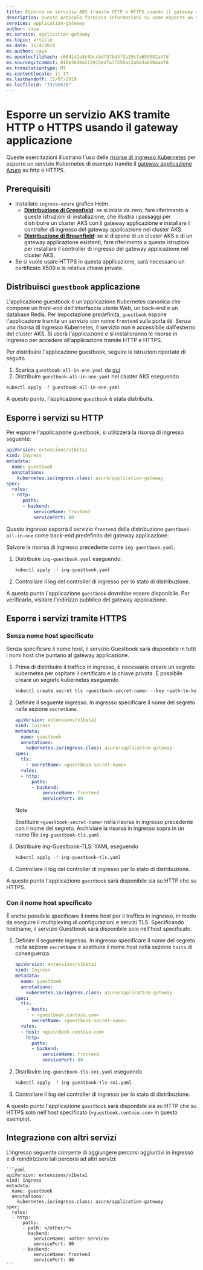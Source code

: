 ```yaml
---
title: Esporre un servizio AKS tramite HTTP o HTTPS usando il gateway applicazione
description: Questo articolo fornisce informazioni su come esporre un servizio AKS tramite HTTP o HTTPS usando il gateway applicazione.
services: application-gateway
author: caya
ms.service: application-gateway
ms.topic: article
ms.date: 11/4/2019
ms.author: caya
ms.openlocfilehash: c664141a8c89ccbdf37bd3f9a19cfa659982a47d
ms.sourcegitcommit: 018e3b40e212915ed7a77258ac2a8e3a660aaef8
ms.translationtype: MT
ms.contentlocale: it-IT
ms.lasthandoff: 11/07/2019
ms.locfileid: "73795578"
---
```

# <a name="expose-an-aks-service-over-http-or-https-using-application-gateway"></a>Esporre un servizio AKS tramite HTTP o HTTPS usando il gateway applicazione 

Queste esercitazioni illustrano l'uso delle [risorse di ingresso Kubernetes](https://kubernetes.io/docs/concepts/services-networking/ingress/) per esporre un servizio Kubernetes di esempio tramite il [gateway applicazione Azure](https://azure.microsoft.com/services/application-gateway/) su http o HTTPS.

## <a name="prerequisites"></a>Prerequisiti

- Installato `ingress-azure` grafico Helm.
  - [**Distribuzione di Greenfield**](ingress-controller-install-new.md): se si inizia da zero, fare riferimento a queste istruzioni di installazione, che illustra i passaggi per distribuire un cluster AKS con il gateway applicazione e installare il controller di ingresso del gateway applicazione nel cluster AKS.
  - [**Distribuzione di Brownfield**](ingress-controller-install-existing.md): se si dispone di un cluster AKS e di un gateway applicazione esistenti, fare riferimento a queste istruzioni per installare il controller di ingresso del gateway applicazione nel cluster AKS.
- Se si vuole usare HTTPS in questa applicazione, sarà necessario un certificato X509 e la relativa chiave privata.

## <a name="deploy-guestbook-application"></a>Distribuisci `guestbook` applicazione

L'applicazione guestbook è un'applicazione Kubernetes canonica che compone un front-end dell'interfaccia utente Web, un back-end e un database Redis. Per impostazione predefinita, `guestbook` espone l'applicazione tramite un servizio con nome `frontend` sulla porta `80`. Senza una risorsa di ingresso Kubernetes, il servizio non è accessibile dall'esterno del cluster AKS. Si userà l'applicazione e si installeranno le risorse in ingresso per accedere all'applicazione tramite HTTP e HTTPS.

Per distribuire l'applicazione guestbook, seguire le istruzioni riportate di seguito.

1. Scarica `guestbook-all-in-one.yaml` da [qui](https://raw.githubusercontent.com/kubernetes/examples/master/guestbook/all-in-one/guestbook-all-in-one.yaml)
1. Distribuire `guestbook-all-in-one.yaml` nel cluster AKS eseguendo

  ```bash
  kubectl apply -f guestbook-all-in-one.yaml
  ```

A questo punto, l'applicazione `guestbook` è stata distribuita.

## <a name="expose-services-over-http"></a>Esporre i servizi su HTTP

Per esporre l'applicazione guestbook, si utilizzerà la risorsa di ingresso seguente:

```yaml
apiVersion: extensions/v1beta1
kind: Ingress
metadata:
  name: guestbook
  annotations:
    kubernetes.io/ingress.class: azure/application-gateway
spec:
  rules:
  - http:
      paths:
      - backend:
          serviceName: frontend
          servicePort: 80
```

Questo ingresso esporrà il servizio `frontend` della distribuzione `guestbook-all-in-one` come back-end predefinito del gateway applicazione.

Salvare la risorsa di ingresso precedente come `ing-guestbook.yaml`.

1. Distribuire `ing-guestbook.yaml` eseguendo:

    ```bash
    kubectl apply -f ing-guestbook.yaml
    ```

1. Controllare il log del controller di ingresso per lo stato di distribuzione.

A questo punto l'applicazione `guestbook` dovrebbe essere disponibile. Per verificarlo, visitare l'indirizzo pubblico del gateway applicazione.

## <a name="expose-services-over-https"></a>Esporre i servizi tramite HTTPS

### <a name="without-specified-hostname"></a>Senza nome host specificato

Senza specificare il nome host, il servizio Guestbook sarà disponibile in tutti i nomi host che puntano al gateway applicazione.

1. Prima di distribuire il traffico in ingresso, è necessario creare un segreto kubernetes per ospitare il certificato e la chiave privata. È possibile creare un segreto kubernetes eseguendo

    ```bash
    kubectl create secret tls <guestbook-secret-name> --key <path-to-key> --cert <path-to-cert>
    ```

1. Definire il seguente ingresso. In ingresso specificare il nome del segreto nella sezione `secretName`.

    ```yaml
    apiVersion: extensions/v1beta1
    kind: Ingress
    metadata:
      name: guestbook
      annotations:
        kubernetes.io/ingress.class: azure/application-gateway
    spec:
      tls:
        - secretName: <guestbook-secret-name>
      rules:
      - http:
          paths:
          - backend:
              serviceName: frontend
              servicePort: 80
    ```

    > [!NOTE] 
    > Sostituire `<guestbook-secret-name>` nella risorsa in ingresso precedente con il nome del segreto. Archiviare la risorsa in ingresso sopra in un nome file `ing-guestbook-tls.yaml`.

1. Distribuire ing-Guestbook-TLS. YAML eseguendo

    ```bash
    kubectl apply -f ing-guestbook-tls.yaml
    ```

1. Controllare il log del controller di ingresso per lo stato di distribuzione.

A questo punto l'applicazione `guestbook` sarà disponibile sia su HTTP che su HTTPS.

### <a name="with-specified-hostname"></a>Con il nome host specificato

È anche possibile specificare il nome host per il traffico in ingresso, in modo da eseguire il multiplexing di configurazioni e servizi TLS.
Specificando hostname, il servizio Guestbook sarà disponibile solo nell'host specificato.

1. Definire il seguente ingresso.
    In ingresso specificare il nome del segreto nella sezione `secretName` e sostituire il nome host nella sezione `hosts` di conseguenza.

    ```yaml
    apiVersion: extensions/v1beta1
    kind: Ingress
    metadata:
      name: guestbook
      annotations:
        kubernetes.io/ingress.class: azure/application-gateway
    spec:
      tls:
        - hosts:
          - <guestbook.contoso.com>
          secretName: <guestbook-secret-name>
      rules:
      - host: <guestbook.contoso.com>
        http:
          paths:
          - backend:
              serviceName: frontend
              servicePort: 80
    ```

1. Distribuire `ing-guestbook-tls-sni.yaml` eseguendo

    ```bash
    kubectl apply -f ing-guestbook-tls-sni.yaml
    ```

1. Controllare il log del controller di ingresso per lo stato di distribuzione.

A questo punto l'applicazione `guestbook` sarà disponibile sia su HTTP che su HTTPS solo nell'host specificato (`<guestbook.contoso.com>` in questo esempio).

## <a name="integrate-with-other-services"></a>Integrazione con altri servizi

L'ingresso seguente consente di aggiungere percorsi aggiuntivi in ingresso e di reindirizzare tali percorsi ad altri servizi:

    ```yaml
    apiVersion: extensions/v1beta1
    kind: Ingress
    metadata:
      name: guestbook
      annotations:
        kubernetes.io/ingress.class: azure/application-gateway
    spec:
      rules:
      - http:
          paths:
          - path: </other/*>
            backend:
              serviceName: <other-service>
              servicePort: 80
          - backend:
              serviceName: frontend
              servicePort: 80
    ```

